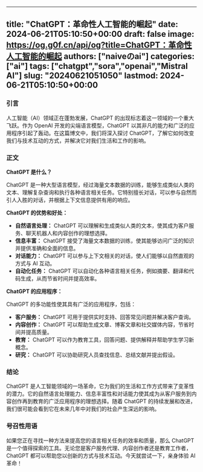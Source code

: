 
---
title: "ChatGPT：革命性人工智能的崛起"
date: 2024-06-21T05:10:50+00:00
draft: false
image: https://og.g0f.cn/api/og?title=ChatGPT：革命性人工智能的崛起
authors: ["naiveのai"]
categories: ["ai"]
tags: ["chatgpt","sora","openai","Mistral AI"]
slug: "20240621051050"
lastmod: 2024-06-21T05:10:50+00:00
---
### 引言

人工智能（AI）领域正在蓬勃发展，ChatGPT 的出现标志着这一领域的一个重大飞跃。作为 OpenAI 开发的尖端语言模型，ChatGPT 以其非凡的能力和广泛的应用程序引起了轰动。在这篇博文中，我们将深入探讨 ChatGPT，了解它如何改变我们与技术互动的方式，并解决它对我们生活和工作的影响。

### 正文

**ChatGPT 是什么？**

ChatGPT 是一种大型语言模型，经过海量文本数据的训练，能够生成类似人类的文本、理解复杂查询和执行各种语言相关任务。它特别擅长对话，可以参与自然而引人入胜的对话，并根据上下文信息提供有用的响应。

**ChatGPT 的优势和好处：**

* **自然语言处理：** ChatGPT 可以理解和生成类似人类的文本，使其成为客户服务、聊天机器人和内容创作的理想选择。
* **信息丰富：** ChatGPT 接受了海量文本数据的训练，使其能够访问广泛的知识并提供准确和全面的信息。
* **对话能力：** ChatGPT 可以参与上下文相关的对话，使人们能够以自然直观的方式与 AI 互动。
* **自动化任务：** ChatGPT 可以自动化各种语言相关任务，例如摘要、翻译和代码生成，从而节省时间并提高效率。

**ChatGPT 的应用程序：**

ChatGPT 的多功能性使其具有广泛的应用程序，包括：

* **客户服务：** ChatGPT 可用于提供实时支持、回答常见问题并解决客户查询。
* **内容创作：** ChatGPT 可以帮助生成文章、博客文章和社交媒体内容，节省时间并提高质量。
* **教育：** ChatGPT 可以作为教育工具，回答问题、提供解释并帮助学生学习新概念。
* **研究：** ChatGPT 可以协助研究人员查找信息、总结文献并提出假设。

### 结论

ChatGPT 是人工智能领域的一场革命，它为我们的生活和工作方式带来了变革性的潜力。它的自然语言处理能力、信息丰富性和对话能力使其成为从客户服务到内容创作再到教育的广泛应用程序的理想选择。随着 ChatGPT 的持续发展和改进，我们很可能会看到它在未来几年中对我们的社会产生深远的影响。

### 号召性用语

如果您正在寻找一种方法来提高您的语言相关任务的效率和质量，那么 ChatGPT 是一个值得探索的工具。无论您是客户服务代理、内容创作者还是教育工作者，ChatGPT 都可以帮助您以创新的方式与技术互动。今天就尝试一下，亲身体验 AI 革命！